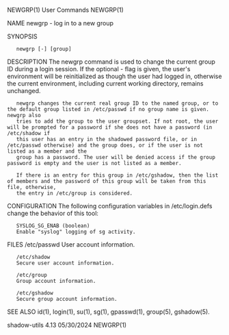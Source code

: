 NEWGRP(1)								 User Commands								     NEWGRP(1)

NAME
       newgrp - log in to a new group

SYNOPSIS

       newgrp [-] [group]

DESCRIPTION
       The newgrp command is used to change the current group ID during a login session. If the optional - flag is given, the user's environment will be
       reinitialized as though the user had logged in, otherwise the current environment, including current working directory, remains unchanged.

       newgrp changes the current real group ID to the named group, or to the default group listed in /etc/passwd if no group name is given.  newgrp also
       tries to add the group to the user groupset. If not root, the user will be prompted for a password if she does not have a password (in /etc/shadow if
       this user has an entry in the shadowed password file, or in /etc/passwd otherwise) and the group does, or if the user is not listed as a member and the
       group has a password. The user will be denied access if the group password is empty and the user is not listed as a member.

       If there is an entry for this group in /etc/gshadow, then the list of members and the password of this group will be taken from this file, otherwise,
       the entry in /etc/group is considered.

CONFIGURATION
       The following configuration variables in /etc/login.defs change the behavior of this tool:

       SYSLOG_SG_ENAB (boolean)
	   Enable "syslog" logging of sg activity.

FILES
       /etc/passwd
	   User account information.

       /etc/shadow
	   Secure user account information.

       /etc/group
	   Group account information.

       /etc/gshadow
	   Secure group account information.

SEE ALSO
       id(1), login(1), su(1), sg(1), gpasswd(1), group(5), gshadow(5).

shadow-utils 4.13							  05/30/2024								     NEWGRP(1)
